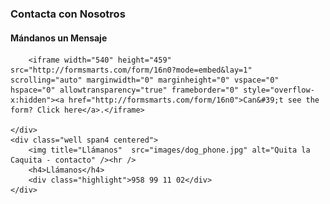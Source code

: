 ### Contacta con Nosotros

<div class="row-fluid">
    <div class="span8">
        <h4>Mándanos un Mensaje</h4>

        <iframe width="540" height="459" src="http://formsmarts.com/form/16n0?mode=embed&lay=1" scrolling="auto" marginwidth="0" marginheight="0" vspace="0" hspace="0" allowtransparency="true" frameborder="0" style="overflow-x:hidden"><a href="http://formsmarts.com/form/16n0">Can&#39;t see the form? Click here</a>.</iframe>

    </div>
    <div class="well span4 centered">
        <img title="Llámanos"  src="images/dog_phone.jpg" alt="Quita la Caquita - contacto" /><hr />
        <h4>Llámanos</h4>
        <div class="highlight">958 99 11 02</div>
    </div>
</div>


[title: Contacto]: /
[menu: Contacto]: /
[menu-locgroup: main]: /
[order: 60]: /
